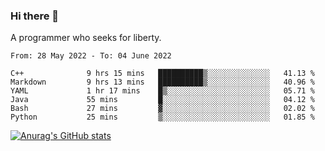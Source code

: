 ### Hi there 👋

<!--
**shejialuo/shejialuo** is a ✨ _special_ ✨ repository because its `README.md` (this file) appears on your GitHub profile.

Here are some ideas to get you started:

- 🔭 I’m currently working on ...
- 🌱 I’m currently learning ...
- 👯 I’m looking to collaborate on ...
- 🤔 I’m looking for help with ...
- 💬 Ask me about ...
- 📫 How to reach me: ...
- 😄 Pronouns: ...
- ⚡ Fun fact: ...
-->

A programmer who seeks for liberty.

<!--START_SECTION:waka-->

```text
From: 28 May 2022 - To: 04 June 2022

C++              9 hrs 15 mins   ██████████▒░░░░░░░░░░░░░░   41.13 %
Markdown         9 hrs 13 mins   ██████████▒░░░░░░░░░░░░░░   40.96 %
YAML             1 hr 17 mins    █▒░░░░░░░░░░░░░░░░░░░░░░░   05.71 %
Java             55 mins         █░░░░░░░░░░░░░░░░░░░░░░░░   04.12 %
Bash             27 mins         ▓░░░░░░░░░░░░░░░░░░░░░░░░   02.02 %
Python           25 mins         ▒░░░░░░░░░░░░░░░░░░░░░░░░   01.85 %
```

<!--END_SECTION:waka-->

[![Anurag's GitHub stats](https://github-readme-stats.vercel.app/api?username=shejialuo&show_icons=true&theme=dracula)](https://github.com/anuraghazra/github-readme-stats)
